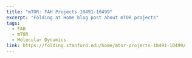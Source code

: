 ```yaml
---
title: "mTOR: FAH Projects 10491-10499"
excerpt: "Folding at Home blog post about mTOR projects"
tags:
  - FAH
  - mTOR
  - Molecular Dynamics
link: https://folding.stanford.edu/home/mtor-projects-10491-10499/
---
```

